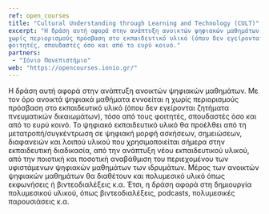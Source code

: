 ```yaml
---
ref: open_courses
title: "Cultural Understanding through Learning and Technology (CULT)"
excerpt: "Η δράση αυτή αφορά στην ανάπτυξη ανοικτών ψηφιακών μαθημάτων. Με τοv όρο ανοικτά ψηφιακά μαθήματα εννοείται η 
χωρίς περιορισμούς πρόσβαση στο εκπαιδευτικό υλικό (όπου δεν εγείρονται ζητήματα πνευματικών δικαιωμάτων), τόσο από τους
φοιτητές, σπουδαστές όσο και από το ευρύ κοινό."
partners:
 - "Ιόνιο Πανεπιστήμιο"
web: "https://opencourses.ionio.gr/"
---
```


Η δράση αυτή αφορά στην ανάπτυξη ανοικτών ψηφιακών μαθημάτων. Με τοv όρο ανοικτά ψηφιακά μαθήματα εννοείται η χωρίς περιορισμούς 
πρόσβαση στο εκπαιδευτικό υλικό (όπου δεν εγείρονται ζητήματα πνευματικών δικαιωμάτων), τόσο από τους φοιτητές, σπουδαστές όσο και
από το ευρύ κοινό. Το ψηφιακό εκπαιδευτικό υλικό θα προέλθει από τη μετατροπή/συγκέντρωση σε ψηφιακή μορφή ασκήσεων, σημειώσεων,
διαφανειών και λοιπού υλικού που χρησιμοποιείται σήμερα στην εκπαιδευτική διαδικασία, από την ανάπτυξη νέου εκπαιδευτικού υλικού,
από την ποιοτική και ποσοτική αναβάθμιση του περιεχομένου των υφιστάμενων ψηφιακών μαθημάτων των ιδρυμάτων. Μέρος των ανοικτών
ψηφιακών μαθημάτων θα διαθέτουν και πολυμεσικό υλικό όπως εκφωνήσεις ή βιντεοδιαλέξεις κ.α. Έτσι, η δράση αφορά στη δημιουργία 
πολυμεσικού υλικού, όπως βιντεοδιαλέξεις, podcasts, πολυμεσικές παρουσιάσεις κ.α.
